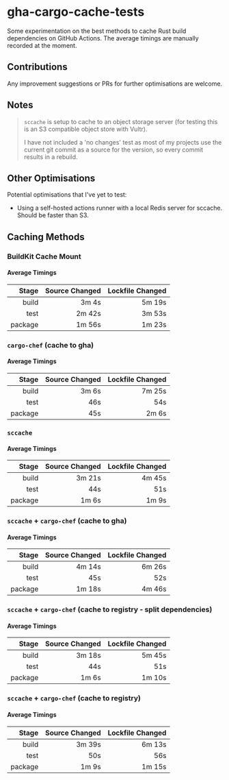 # gha-cargo-cache-tests
Some experimentation on the best methods to cache Rust build dependencies on GitHub Actions. The average timings are manually recorded at the moment.

## Contributions
Any improvement suggestions or PRs for further optimisations are welcome.

## Notes
> `sccache` is setup to cache to an object storage server (for testing this is an S3 compatible object store with Vultr).
> 
> I have not included a 'no changes' test as most of my projects use the current git commit as a source for the version, so every commit results in a rebuild.

## Other Optimisations
Potential optimisations that I've yet to test:
 - Using a self-hosted actions runner with a local Redis server for sccache. Should be faster than S3.

## Caching Methods
### BuildKit Cache Mount
#### Average Timings
| Stage    | Source Changed | Lockfile Changed |
| -------: | -------------: | ---------------: |
| build    | 3m 4s          | 5m 19s           |
| test     | 2m 42s         | 3m 53s           |
| package  | 1m 56s         | 1m 23s           |

### `cargo-chef` (cache to gha)
#### Average Timings
| Stage    | Source Changed | Lockfile Changed |
| -------: | -------------: | ---------------: |
| build    | 3m 6s          | 7m 25s           |
| test     | 46s            | 54s              |
| package  | 45s            | 2m 6s            |

### `sccache`
#### Average Timings
| Stage    | Source Changed | Lockfile Changed |
| -------: | -------------: | ---------------: |
| build    | 3m 21s         | 4m 45s           |
| test     | 44s            | 51s              |
| package  | 1m 6s          | 1m 9s            |

### `sccache` + `cargo-chef` (cache to gha)
#### Average Timings
| Stage    | Source Changed | Lockfile Changed |
| -------: | -------------: | ---------------: |
| build    | 4m 14s         | 6m 26s           |
| test     | 45s            | 52s              |
| package  | 1m 18s         | 4m 46s           |

### `sccache` + `cargo-chef` (cache to registry - split dependencies)
#### Average Timings
| Stage    | Source Changed | Lockfile Changed |
| -------: | -------------: | ---------------: |
| build    | 3m 18s         | 5m 45s           |
| test     | 44s            | 51s              |
| package  | 1m 6s          | 1m 10s           |

### `sccache` + `cargo-chef` (cache to registry)
#### Average Timings
| Stage    | Source Changed | Lockfile Changed |
| -------: | -------------: | ---------------: |
| build    | 3m 39s         | 6m 13s           |
| test     | 50s            | 56s              |
| package  | 1m 9s          | 1m 15s           |

